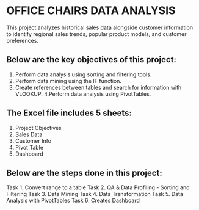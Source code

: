 # OFFICE CHAIRS DATA ANALYSIS
This project analyzes historical sales data alongside customer information
to identify regional sales trends, popular product models, and customer preferences.

## Below are the key objectives of this project:
1. Perform data analysis using sorting and filtering tools.
2. Perform data mining using the IF function.
3. Create references between tables and search for information with VLOOKUP.
4.Perform data analysis using PivotTables.

## The Excel file includes 5 sheets:
1. Project Objectives
2. Sales Data
3. Customer Info
4. Pivot Table
5. Dashboard

## Below are the steps done in this project:
Task 1. Convert range to a table
Task 2. QA & Data Profiling - Sorting and Filtering
Task 3. Data Mining
Task 4. Data Transformation
Task 5. Data Analysis with PivotTables
Task 6. Creates Dashboard
